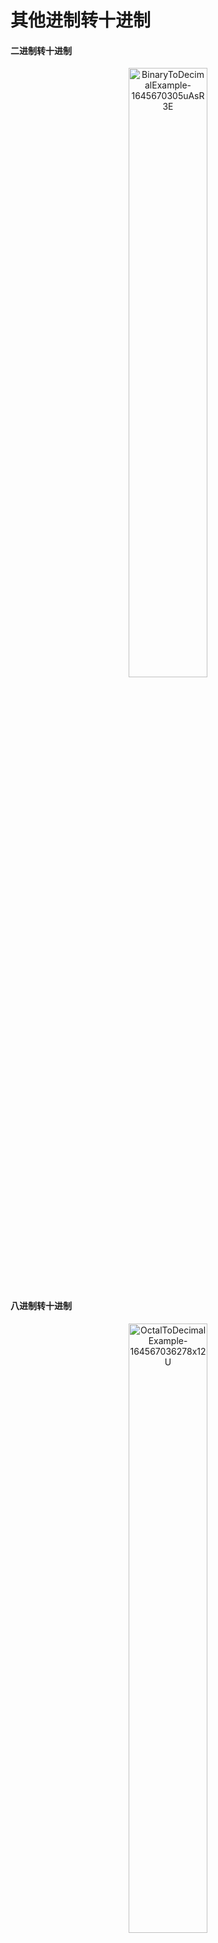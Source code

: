 # 其他进制转十进制

#### 二进制转十进制

<div align="center">
  <img alt="BinaryToDecimalExample-1645670305uAsR3E" width="50%" src="http://blog-media.knowledge.ituknown.cn/BinaryConversion/ToDecimal/BinaryToDecimalExample-1645670305uAsR3E.png">
</div>

#### 八进制转十进制

<div align="center">
  <img alt="OctalToDecimalExample-164567036278x12U" width="50%" src="http://blog-media.knowledge.ituknown.cn/BinaryConversion/ToDecimal/OctalToDecimalExample-164567036278x12U.png">
</div>

#### 十六进制转十进制

<div align="center">
  <img alt="HexToDecimalExample-1645670349WjWC1S" width="50%" src="http://blog-media.knowledge.ituknown.cn/BinaryConversion/ToDecimal/HexToDecimalExample-1645670349WjWC1S.png">
</div>


# 其他进制转二进制

#### 十进制转二进制

<div align="center">
  <img alt="DecimalToBinaryExample-1645682713zWlbtk" height="250" src="http://blog-media.knowledge.ituknown.cn/BinaryConversion/ToBinary/DecimalToBinaryExample-1645682713zWlbtk.png">
</div>


#### 八进制转二进制

<div align="center">
  <img alt="OctalToBinaryExample-1645694398WWlBKH" height="250" src="http://blog-media.knowledge.ituknown.cn/BinaryConversion/ToBinary/OctalToBinaryExample-1645694398WWlBKH.png">
</div>


#### 十六进制转二进制

<div align="center">
  <img alt="HexToBinaryExample-1645693837u7rGEE" height="250" src="http://blog-media.knowledge.ituknown.cn/BinaryConversion/ToBinary/HexToBinaryExample-1645693837u7rGEE.png">
</div>

# 其他进制转十六进制

#### 二进制转十六进制

<div align="center">
  <img alt="BinaryToHexExample-1645695762RhnsuO" height="250" src="http://blog-media.knowledge.ituknown.cn/BinaryConversion/ToHex/BinaryToHexExample-1645695762RhnsuO.png">
</div>


#### 十进制转十六进制

<div align="center">
    <img alt="DecimalToHexExample-1645769621ISs7S2" height="250" src="http://blog-media.knowledge.ituknown.cn/BinaryConversion/ToHex/DecimalToHexExample-1645769621ISs7S2.png">
</div>

# 其他进制转八进制

#### 二进制转八进制

<div align="center">
  <img alt="BinaryToOctal-1645695842xVUzg9" height="250" src="http://blog-media.knowledge.ituknown.cn/BinaryConversion/ToOctal/BinaryToOctal-1645695842xVUzg9.png">
</div>

#### 十进制转八进制

<div align="center">
  <img alt="DecimalToOctal-1645775748XFPsZ3" height="250" src="http://blog-media.knowledge.ituknown.cn/BinaryConversion/ToOctal/DecimalToOctal-1645775748XFPsZ3.png">
</div>
